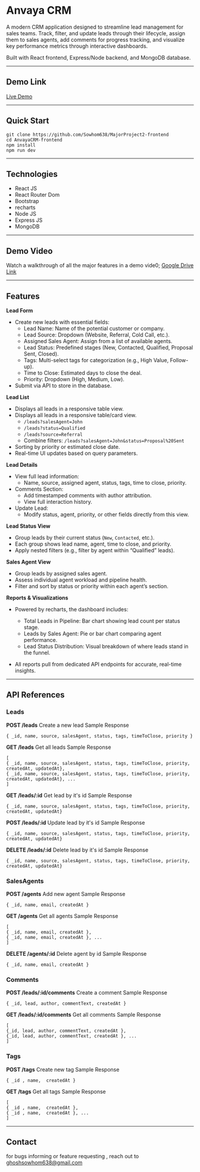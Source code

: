 # Anvaya CRM
A modern CRM application designed to streamline lead management for sales teams. Track, filter, and update leads through their lifecycle, assign them to sales agents, add comments for progress tracking, and visualize key performance metrics through interactive dashboards.

Built with React frontend, Express/Node backend, and MongoDB database.

---

## Demo Link
[Live Demo](https://major-project2-frontend-eight.vercel.app)

---

## Quick Start
```
git clone https://github.com/Sowhom638/MajorProject2-frontend
cd AnvayaCRM-frontend
npm install
npm run dev
```
---

## Technologies
- React JS
- React Router Dom
- Bootstrap
- recharts
- Node JS
- Express JS
- MongoDB

---
## Demo Video
Watch a walkthrough of all the major features in a demo vide0;
[Google Drive Link]()

---

## Features

**Lead Form**
- Create new leads with essential fields:
    - Lead Name: Name of the potential customer or company.
    - Lead Source: Dropdown (Website, Referral, Cold Call, etc.).
    - Assigned Sales Agent: Assign from a list of available agents.
    - Lead Status: Predefined stages (New, Contacted, Qualified, Proposal Sent, Closed).
    - Tags: Multi-select tags for categorization (e.g., High Value, Follow-up).
    - Time to Close: Estimated days to close the deal.
    - Priority: Dropdown (High, Medium, Low).
- Submit via API to store in the database.

**Lead List**
- Displays all leads in a responsive table view.
- Displays all leads in a responsive table/card view.
    - ```/leads?salesAgent=John```
    - ```/leads?status=Qualified```
    - ```/leads?source=Referral```
    - Combine filters: ```/leads?salesAgent=John&status=Proposal%20Sent```
- Sorting by priority or estimated close date.
- Real-time UI updates based on query parameters.

**Lead Details**
- View full lead information:
    - Name, source, assigned agent, status, tags, time to close, priority.
- Comments Section:
    - Add timestamped comments with author attribution.
    - View full interaction history.
- Update Lead:
    - Modify status, agent, priority, or other fields directly from this view.

**Lead Status View**
- Group leads by their current status (```New```, ```Contacted```, etc.).
- Each group shows lead name, agent, time to close, and priority.
- Apply nested filters (e.g., filter by agent within “Qualified” leads).

**Sales Agent View**
- Group leads by assigned sales agent.
- Assess individual agent workload and pipeline health.
- Filter and sort by status or priority within each agent’s section.

**Reports & Visualizations**
- Powered by recharts, the dashboard includes:

    - Total Leads in Pipeline: Bar chart showing lead count per status stage.
    - Leads by Sales Agent: Pie or bar chart comparing agent performance.
    - Lead Status Distribution: Visual breakdown of where leads stand in the funnel.
- All reports pull from dedicated API endpoints for accurate, real-time insights.


---

## API References
### Leads
**POST /leads**
Create a new lead
Sample Response
```
{ _id, name, source, salesAgent, status, tags, timeToClose, priority }
```

**GET /leads**
Get all leads
Sample Response
```
[
{ _id, name, source, salesAgent, status, tags, timeToClose, priority, createdAt, updatedAt},
{ _id, name, source, salesAgent, status, tags, timeToClose, priority, createdAt, updatedAt}, ... 
]
```

**GET /leads/:id**
Get lead by it's id
Sample Response
```
{ _id, name, source, salesAgent, status, tags, timeToClose, priority, createdAt, updatedAt}
```

**POST /leads/:id**
Update lead by it's id
Sample Response
```
{ _id, name, source, salesAgent, status, tags, timeToClose, priority, createdAt, updatedAt}
```

**DELETE /leads/:id**
Delete lead by it's id
Sample Response
```
{ _id, name, source, salesAgent, status, tags, timeToClose, priority, createdAt, updatedAt}
```

### SalesAgents
**POST /agents**
Add new agent
Sample Response
```
{ _id, name, email, createdAt }
```

**GET /agents**
Get all agents
Sample Response
```
[
{ _id, name, email, createdAt },
{ _id, name, email, createdAt }, ... 
]
```

**DELETE /agents/:id**
Delete agent by id
Sample Response
```
{ _id, name, email, createdAt }
```

### Comments
**POST /leads/:id/comments**
Create a comment
Sample Response
```
{ _id, lead, author, commentText, createdAt }
```
**GET /leads/:id/comments**
Get all comments
Sample Response
```
[
{_id, lead, author, commentText, createdAt },
{_id, lead, author, commentText, createdAt }, ... 
]
```

### Tags
**POST /tags**
Create new tag
Sample Response
```
{ _id , name,  createdAt }
```
**GET /tags**
Get all tags
Sample Response
```
[
{ _id , name,  createdAt },
{ _id , name,  createdAt }, ... 
]
```

---

## Contact
for bugs informing or feature requesting , reach out to ghoshsowhom638@gmail.com